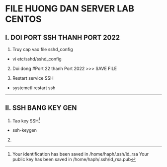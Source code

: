 # FILE HUONG DAN SERVER LAB CENTOS

## I. DOI PORT SSH THANH PORT 2022

1. Truy cap vao file sshd_config

* vi etc/sshd/sshd_config

2. Doi dong #Port 22 thanh Port 2022 >>> SAVE FILE

4. Restart service SSH 

* systemctl restart ssh

***

## II. SSH BANG KEY GEN

1. Tao key SSH[^1]

* ssh-keygen
[^1]:
	Your identification has been saved in /home/haph/.ssh/id_rsa
	Your public key has been saved in /home/haph/.ssh/id_rsa.pub

2. 
